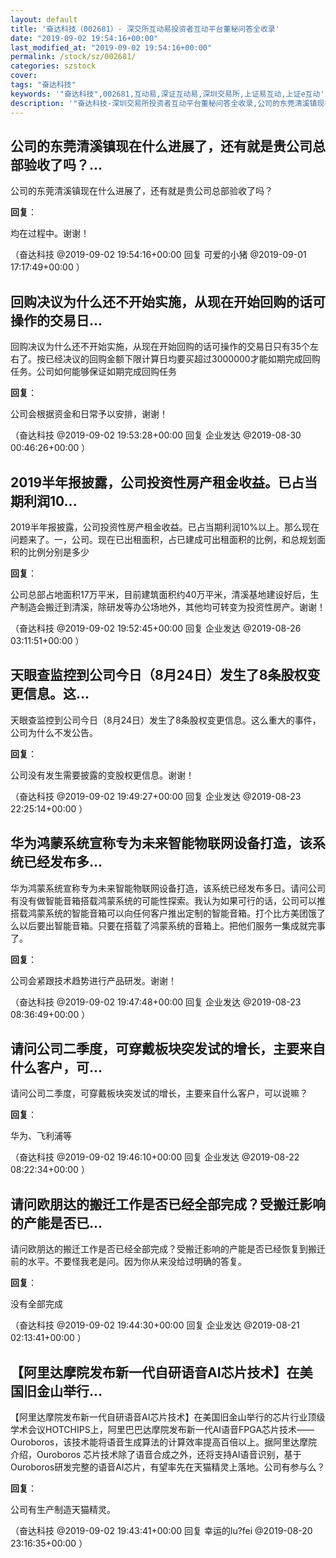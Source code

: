 ```yaml
---
layout: default
title: '奋达科技（002681）- 深交所互动易投资者互动平台董秘问答全收录'
date: "2019-09-02 19:54:16+00:00"
last_modified_at: "2019-09-02 19:54:16+00:00"
permalink: /stock/sz/002681/
categories: szstock
cover: 
tags: "奋达科技"
keywords: '"奋达科技",002681,互动易,深证互动易,深圳交易所,上证易互动,上证e互动'
description: '"奋达科技-深圳交易所投资者互动平台董秘问答全收录,公司的东莞清溪镇现在什么进展了，还有就是贵公司总部验收了吗？"'
---
```


## 公司的东莞清溪镇现在什么进展了，还有就是贵公司总部验收了吗？...

公司的东莞清溪镇现在什么进展了，还有就是贵公司总部验收了吗？

**回复**：

均在过程中。谢谢！ 

（奋达科技  @2019-09-02 19:54:16+00:00 回复 可爱的小猪  @2019-09-01 17:17:49+00:00 ）

## 回购决议为什么还不开始实施，从现在开始回购的话可操作的交易日...

回购决议为什么还不开始实施，从现在开始回购的话可操作的交易日只有35个左右了。按已经决议的回购金额下限计算日均要买超过3000000才能如期完成回购任务。公司如何能够保证如期完成回购任务

**回复**：

公司会根据资金和日常予以安排，谢谢！ 

（奋达科技  @2019-09-02 19:53:28+00:00 回复 企业发达  @2019-08-30 00:46:26+00:00 ）

## 2019半年报披露，公司投资性房产租金收益。已占当期利润10...

2019半年报披露，公司投资性房产租金收益。已占当期利润10%以上。那么现在问题来了。一，公司。现在已出租面积，占已建成可出租面积的比例，和总规划面积的比例分别是多少

**回复**：

公司总部占地面积17万平米，目前建筑面积约40万平米，清溪基地建设好后，生产制造会搬迁到清溪，除研发等办公场地外，其他均可转变为投资性房产。谢谢！ 

（奋达科技  @2019-09-02 19:52:45+00:00 回复 企业发达  @2019-08-26 03:11:51+00:00 ）

## 天眼查监控到公司今日（8月24日）发生了8条股权变更信息。这...

天眼查监控到公司今日（8月24日）发生了8条股权变更信息。这么重大的事件，公司为什么不发公告。

**回复**：

公司没有发生需要披露的变股权更信息。谢谢！ 

（奋达科技  @2019-09-02 19:49:27+00:00 回复 企业发达  @2019-08-23 22:25:14+00:00 ）

## 华为鸿蒙系统宣称专为未来智能物联网设备打造，该系统已经发布多...

华为鸿蒙系统宣称专为未来智能物联网设备打造，该系统已经发布多日。请问公司有没有做智能音箱搭载鸿蒙系统的可能性探索。我认为如果可行的话，公司可以推搭载鸿蒙系统的智能音箱可以向任何客户推出定制的智能音箱。打个比方美团饿了么以后要出智能音箱。只要在搭载了鸿蒙系统的音箱上。把他们服务一集成就完事了。

**回复**：

公司会紧跟技术趋势进行产品研发。谢谢！ 

（奋达科技  @2019-09-02 19:47:48+00:00 回复 企业发达  @2019-08-23 08:36:49+00:00 ）

## 请问公司二季度，可穿戴板块突发试的增长，主要来自什么客户，可...

请问公司二季度，可穿戴板块突发试的增长，主要来自什么客户，可以说嘛？

**回复**：

华为、飞利浦等 

（奋达科技  @2019-09-02 19:46:10+00:00 回复 企业发达  @2019-08-22 08:22:34+00:00 ）

## 请问欧朋达的搬迁工作是否已经全部完成？受搬迁影响的产能是否已...

请问欧朋达的搬迁工作是否已经全部完成？受搬迁影响的产能是否已经恢复到搬迁前的水平。不要怪我老是问。因为你从来没给过明确的答复。

**回复**：

没有全部完成 

（奋达科技  @2019-09-02 19:44:30+00:00 回复 企业发达  @2019-08-21 02:13:41+00:00 ）

## 【阿里达摩院发布新一代自研语音AI芯片技术】在美国旧金山举行...

【阿里达摩院发布新一代自研语音AI芯片技术】在美国旧金山举行的芯片行业顶级学术会议HOTCHIPS上，阿里巴巴达摩院发布新一代AI语音FPGA芯片技术——Ouroboros，该技术能将语音生成算法的计算效率提高百倍以上。据阿里达摩院介绍，Ouroboros 芯片技术除了语音合成之外，还将支持AI语音识别，基于Ouroboros研发完整的语音AI芯片，有望率先在天猫精灵上落地。公司有参与么？

**回复**：

公司有生产制造天猫精灵。 

（奋达科技  @2019-09-02 19:43:41+00:00 回复 幸运的lu?fei  @2019-08-20 23:16:35+00:00 ）

